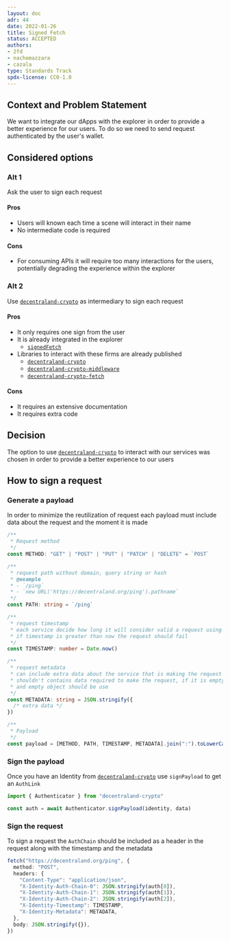 ```yaml
---
layout: doc
adr: 44
date: 2022-01-26
title: Signed Fetch
status: ACCEPTED
authors:
- 2fd
- nachomazzara
- cazala
type: Standards Track
spdx-license: CC0-1.0
---
```


## Context and Problem Statement

We want to integrate our dApps with the explorer in order to provide a better experience for our users. To do so we need to send request authenticated by the user's wallet.

## Considered options

### Alt 1

Ask the user to sign each request

#### Pros

- Users will known each time a scene will interact in their name
- No intermediate code is required

#### Cons

- For consuming APIs it will require too many interactions for the users, potentially degrading the experience within the explorer

### Alt 2

Use [`decentraland-crypto`](https://github.com/decentraland/decentraland-crypto) as intermediary to sign each request

#### Pros

- It only requires one sign from the user
- It is already integrated in the explorer
  - [`signedFetch`](https://docs.decentraland.org/development-guide/network-connections/#signed-requests)
- Libraries to interact with these firms are already published
  - [`decentraland-crypto`](https://github.com/decentraland/decentraland-crypto)
  - [`decentraland-crypto-middleware`](https://github.com/decentraland/decentraland-crypto-middleware)
  - [`decentraland-crypto-fetch`](https://github.com/decentraland/decentraland-crypto-fetch)

#### Cons

- It requires an extensive documentation
- It requires extra code

## Decision

The option to use [`decentraland-crypto`](https://github.com/decentraland/decentraland-crypto) to interact with our services was chosen in order to provide a better experience to our users

## How to sign a request

### Generate a payload

In order to minimize the reutilization of request each payload must include data about the request and the moment it is made

```typescript
/**
 * Request method
 */
const METHOD: "GET" | "POST" | "PUT" | "PATCH" | "DELETE" = `POST`

/**
 * request path without domain, query string or hash
 * @example
 * - `/ping`
 * - `new URL('https://decentraland.org/ping').pathname`
 */
const PATH: string = `/ping`

/**
 * request timestamp
 * each service decide how long it will consider valid a request using this timestamp,
 * if timestamp is greater than now the request should fail
 */
const TIMESTAMP: number = Date.now()

/**
 * request metadata
 * can include extra data about the service that is making the request
 * shouldn't contains data required to make the request, if it is empty
 * and empty object should be use
 */
const METADATA: string = JSON.stringify({
  /* extra data */
})

/**
 * Payload
 */
const payload = [METHOD, PATH, TIMESTAMP, METADATA].join(":").toLowerCase()
```

### Sign the payload

Once you have an Identity from [`decentraland-crypto`](https://github.com/decentraland/decentraland-crypto) use `signPayload` to get an `AuthLink`

```typescript
import { Authenticator } from "decentraland-crypto"

const auth = await Authenticator.signPayload(identity, data)
```

### Sign the request

To sign a request the `AuthChain` should be included as a header in the request along with the timestamp and the metadata

```typescript
fetch("https://decentraland.org/ping", {
  method: "POST",
  headers: {
    "Content-Type": "application/json",
    "X-Identity-Auth-Chain-0": JSON.stringify(auth[0]),
    "X-Identity-Auth-Chain-1": JSON.stringify(auth[1]),
    "X-Identity-Auth-Chain-2": JSON.stringify(auth[2]),
    "X-Identity-Timestamp": TIMESTAMP,
    "X-Identity-Metadata": METADATA,
  },
  body: JSON.stringify({}),
})
```
